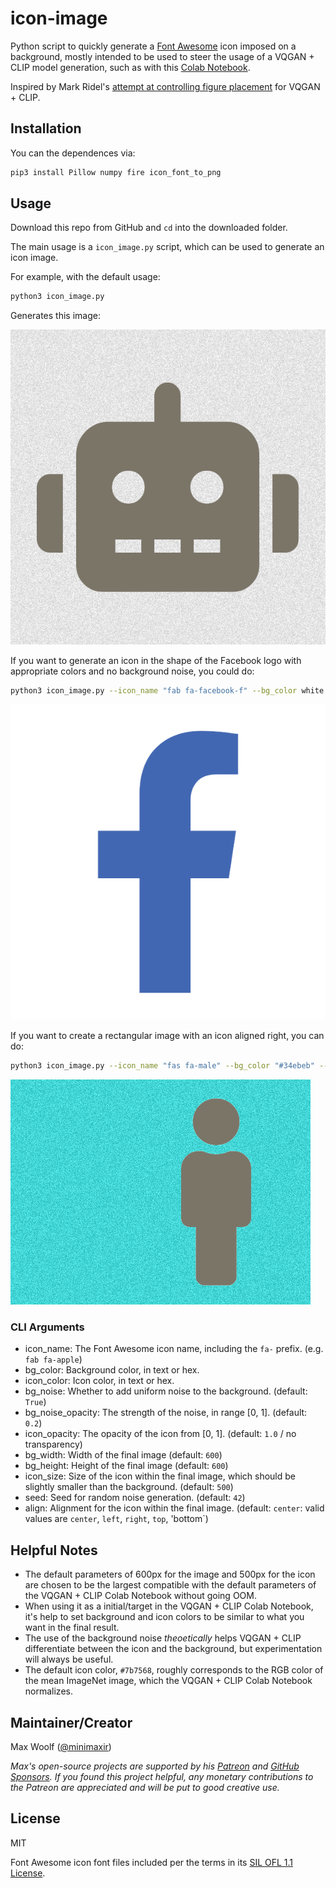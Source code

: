 # icon-image

Python script to quickly generate a [Font Awesome](https://fontawesome.com/) icon imposed on a background, mostly intended to be used to steer the usage of a VQGAN + CLIP model generation, such as with this [Colab Notebook](https://colab.research.google.com/drive/1Foi0mCSE6NrW9oI3Fhni7158Krz4ZXdH?usp=sharing).

Inspired by Mark Ridel's [attempt at controlling figure placement](https://twitter.com/mark_riedl/status/1421282588791132161) for VQGAN + CLIP.

## Installation

You can the dependences via:

```sh
pip3 install Pillow numpy fire icon_font_to_png
```

## Usage

Download this repo from GitHub and `cd` into the downloaded folder.

The main usage is a `icon_image.py` script, which can be used to generate an icon image.

For example, with the default usage:

```sh
python3 icon_image.py
```

Generates this image:

![](demo1.png)

If you want to generate an icon in the shape of the Facebook logo with appropriate colors and no background noise, you could do:

```sh
python3 icon_image.py --icon_name "fab fa-facebook-f" --bg_color white --icon_color "#4267B2" --bg_noise False
```

![](demo2.png)

If you want to create a rectangular image with an icon aligned right, you can do:

```sh
python3 icon_image.py --icon_name "fas fa-male" --bg_color "#34ebeb" --bg_width 480 --bg_height 360 --icon_size 300 --align_right
```

![](demo3.png)

### CLI Arguments

- icon_name: The Font Awesome icon name, including the `fa-` prefix. (e.g. `fab fa-apple`)
- bg_color: Background color, in text or hex.
- icon_color: Icon color, in text or hex.
- bg_noise: Whether to add uniform noise to the background. (default: `True`)
- bg_noise_opacity: The strength of the noise, in range [0, 1]. (default: `0.2`)
- icon_opacity: The opacity of the icon from [0, 1]. (default: `1.0` / no transparency)
- bg_width: Width of the final image (default: `600`)
- bg_height: Height of the final image (default: `600`)
- icon_size: Size of the icon within the final image, which should be slightly smaller than the background. (default: `500`)
- seed: Seed for random noise generation. (default: `42`)
- align: Alignment for the icon within the final image. (default: `center`: valid values are `center`, `left`, `right`, `top`, 'bottom`)

## Helpful Notes

- The default parameters of 600px for the image and 500px for the icon are chosen to be the largest compatible with the default parameters of the VQGAN + CLIP Colab Notebook without going OOM.
- When using it as a initial/target in the VQGAN + CLIP Colab Notebook, it's help to set background and icon colors to be similar to what you want in the final result.
- The use of the background noise _theoetically_ helps VQGAN + CLIP differentiate between the icon and the background, but experimentation will always be useful.
- The default icon color, `#7b7568`, roughly corresponds to the RGB color of the mean ImageNet image, which the VQGAN + CLIP Colab Notebook normalizes.

## Maintainer/Creator

Max Woolf ([@minimaxir](https://minimaxir.com))

_Max's open-source projects are supported by his [Patreon](https://www.patreon.com/minimaxir) and [GitHub Sponsors](https://github.com/sponsors/minimaxir). If you found this project helpful, any monetary contributions to the Patreon are appreciated and will be put to good creative use._

## License

MIT

Font Awesome icon font files included per the terms in its [SIL OFL 1.1 License](https://scripts.sil.org/cms/scripts/page.php?site_id=nrsi&id=OFL).
